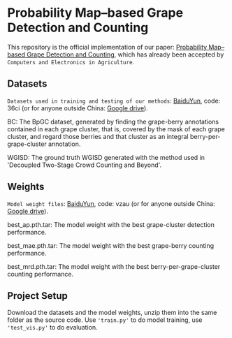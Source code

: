 # Probability Map–based Grape Detection and Counting
This repository is the official implementation of our paper: [Probability Map–based Grape Detection and Counting](https://www.sciencedirect.com/science/article/pii/S0168169924005660), which has already been accepted by `Computers and Electronics in Agriculture`.

## Datasets
`Datasets used in training and testing of our methods`: [BaiduYun](https://pan.baidu.com/s/1ytr9z5FXEchZ7bpdPCA_Wg), code: 36ci (or for anyone outside China: [Google drive](https://drive.google.com/file/d/1sz64-08Fr9S3IdGdhnksRwtJ0JhSo3Sq/view?usp=sharing)).

BC: The BpGC dataset, generated by finding the grape-berry annotations contained in each grape cluster, that is, covered by the mask of each grape cluster, and regard those berries and that cluster as an integral berry-per-grape-cluster annotation. 

WGISD: The ground truth WGISD generated with the method used in 'Decoupled Two-Stage Crowd Counting and Beyond'.

## Weights
`Model weight files`: [BaiduYun](https://pan.baidu.com/s/165fcNHIJNW_e_xNOzvqcGg), code: vzau (or for anyone outside China: [Google drive](https://drive.google.com/file/d/1zQNhLcS6G7I2RlzkfNtUQ82T0s23KHG2/view?usp=sharing)).  

best_ap.pth.tar: The model weight with the best grape-cluster detection performance. 

best_mae.pth.tar: The model weight with the best grape-berry counting performance. 

best_mrd.pth.tar: The model weight with the best berry-per-grape-cluster counting performance. 

## Project Setup
Download the datasets and the model weights, unzip them into the same folder as the source code. Use `'train.py'` to do model training, use `'test_vis.py'` to do evaluation.
